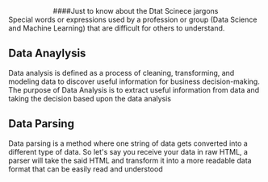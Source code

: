 <center>####Just to know about the Dtat Scinece jargons</center>
Special words or expressions used by a profession or group (Data Science and Machine Learning) that are difficult for others to understand.

## Data Anaylysis
Data analysis is defined as a process of cleaning, transforming, and modeling data to discover useful information for business decision-making. The purpose of Data Analysis is to extract useful information from data and taking the decision based upon the data analysis

## Data Parsing
Data parsing is a method where one string of data gets converted into a different type of data. So let's say you receive your data in raw HTML, a parser will take the said HTML and transform it into a more readable data format that can be easily read and understood
